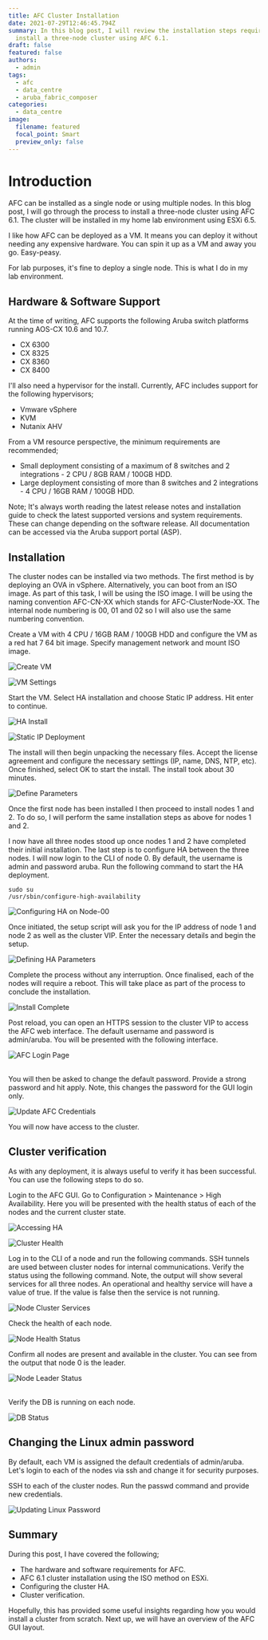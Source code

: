 ```yaml
---
title: AFC Cluster Installation
date: 2021-07-29T12:46:45.794Z
summary: In this blog post, I will review the installation steps required to
  install a three-node cluster using AFC 6.1.
draft: false
featured: false
authors:
  - admin
tags:
  - afc
  - data_centre
  - aruba_fabric_composer
categories:
  - data_centre
image:
  filename: featured
  focal_point: Smart
  preview_only: false
---
```

# Introduction

AFC can be installed as a single node or using multiple nodes. In this blog post, I will go through the process to install a three-node cluster using AFC 6.1. The cluster will be installed in my home lab environment using ESXi 6.5.

I like how AFC can be deployed as a VM. It means you can deploy it without needing any expensive hardware. You can spin it up as a VM and away you go. Easy-peasy.

For lab purposes, it's fine to deploy a single node. This is what I do in my lab environment.

## Hardware & Software Support

At the time of writing, AFC supports the following Aruba switch platforms running AOS-CX 10.6 and 10.7.

* CX 6300
* CX 8325
* CX 8360
* CX 8400

I'll also need a hypervisor for the install. Currently, AFC includes support for the following hypervisors;

* Vmware vSphere
* KVM
* Nutanix AHV

From a VM resource perspective, the minimum requirements are recommended;

* Small deployment consisting of a maximum of 8 switches and 2 integrations - 2 CPU / 8GB RAM / 100GB HDD.
* Large deployment consisting of more than 8 switches and 2 integrations - 4 CPU / 16GB RAM / 100GB HDD.

Note; It's always worth reading the latest release notes and installation guide to check the latest supported versions and system requirements. These can change depending on the software release. All documentation can be accessed via the Aruba support portal (ASP).

## Installation

The cluster nodes can be installed via two methods. The first method is by deploying an OVA in vSphere. Alternatively, you can boot from an ISO image. As part of this task, I will be using the ISO image. I will be using the naming convention AFC-CN-XX which stands for AFC-ClusterNode-XX. The internal node numbering is 00, 01 and 02 so I will also use the same numbering convention.

Create a VM with 4 CPU / 16GB RAM / 100GB HDD and configure the VM as a red hat 7 64 bit image. Specify management network and mount ISO image. 

![](screenshot-2021-07-06-at-17.32.48.png "Create VM")

![](screenshot-2021-07-06-at-17.34.33.png "VM Settings")

Start the VM. Select HA installation and choose Static IP address. Hit enter to continue.

![](screenshot-2021-07-06-at-17.35.41.png "HA Install")

![](screenshot-2021-07-06-at-17.38.41.png "Static IP Deployment")

The install will then begin unpacking the necessary files. Accept the license agreement and configure the necessary settings (IP, name, DNS, NTP, etc). Once finished, select OK to start the install. The install took about 30 minutes.

![](screenshot-2021-07-06-at-17.49.34.png "Define Parameters")

Once the first node has been installed I then proceed to install nodes 1 and 2. To do so, I will perform the same installation steps as above for nodes 1 and 2.

I now have all three nodes stood up once nodes 1 and 2 have completed their initial installation. The last step is to configure HA between the three nodes. I will now login to the CLI of node 0. By default, the username is admin and password aruba. Run the following command to start the HA deployment.

```
sudo su
/usr/sbin/configure-high-availability
```

![](screenshot-2021-07-06-at-21.15.08.png "Configuring HA on Node-00")

Once initiated, the setup script will ask you for the IP address of node 1 and node 2 as well as the cluster VIP. Enter the necessary details and begin the setup.

![](screenshot-2021-07-06-at-21.16.12.png "Defining HA Parameters")

Complete the process without any interruption. Once finalised, each of the nodes will require a reboot. This will take place as part of the process to conclude the installation.

![](screenshot-2021-07-06-at-21.27.28.png "Install Complete")

Post reload, you can open an HTTPS session to the cluster VIP to access the AFC web interface. The default username and password is admin/aruba. You will be presented with the following interface.

![](screenshot-2021-07-06-at-21.47.27.png "AFC Login Page")

\
You will then be asked to change the default password. Provide a strong password and hit apply. Note, this changes the password for the GUI login only.

![](screenshot-2021-07-06-at-21.48.02.png "Update AFC Credentials")

You will now have access to the cluster.

## Cluster verification

As with any deployment, it is always useful to verify it has been successful. You can use the following steps to do so.

Login to the AFC GUI. Go to Configuration > Maintenance > High Availability. Here you will be presented with the health status of each of the nodes and the current cluster state.

![](screenshot-2021-07-06-at-21.55.09.png "Accessing HA")

![](screenshot-2021-07-06-at-21.58.03.png "Cluster Health")

Log in to the CLI of a node and run the following commands. SSH tunnels are used between cluster nodes for internal communications. Verify the status using the following command. Note, the output will show several services for all three nodes. An operational and healthy service will have a value of true. If the value is false then the service is not running.

![](screenshot-2021-07-06-at-22.04.51.png "Node Cluster Services")

Check the health of each node.

![](screenshot-2021-07-06-at-22.06.18.png "Node Health Status")

Confirm all nodes are present and available in the cluster. You can see from the output that node 0 is the leader.

![](screenshot-2021-07-06-at-22.07.07.png "Node Leader Status")

\
Verify the DB is running on each node.

![](screenshot-2021-07-06-at-22.08.16.png "DB Status")

## Changing the Linux admin password

By default, each VM is assigned the default credentials of admin/aruba. Let's login to each of the nodes via ssh and change it for security purposes.

SSH to each of the cluster nodes. Run the passwd command and provide new credentials.

![](screenshot-2021-07-06-at-22.11.18.png "Updating Linux Password")

## Summary

During this post, I have covered the following;

* The hardware and software requirements for AFC.
* AFC 6.1 cluster installation using the ISO method on ESXi.
* Configuring the cluster HA.
* Cluster verification.

Hopefully, this has provided some useful insights regarding how you would install a cluster from scratch. Next up, we will have an overview of the AFC GUI layout.